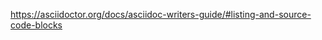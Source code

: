 https://asciidoctor.org/docs/asciidoc-writers-guide/#listing-and-source-code-blocks

<!-- add widget -->
<!-- https://github.com/codemirror/CodeMirror/blob/master/demo/widget.html -->
<!-- https://codemirror.net/demo/widget.html -->

